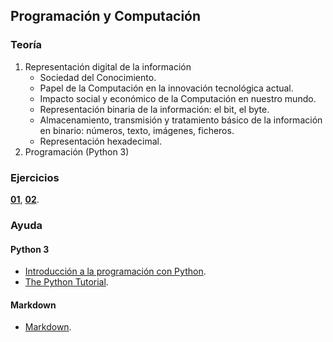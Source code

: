 ## Programación y Computación

### Teoría

1. Representación digital de la información
    * Sociedad del Conocimiento.
    * Papel de la Computación en la innovación tecnológica actual.
    * Impacto social y económico de la Computación en nuestro mundo.
    * Representación binaria de la información: el bit, el byte.
    * Almacenamiento, transmisión y tratamiento básico de la información en binario: números, texto, imágenes, ficheros.
    * Representación hexadecimal.
2. Programación (Python 3)
    

### Ejercicios

**[01](data/e01.md)**, **[02](data/e02.md)**.

### Ayuda

#### Python 3

* [Introducción a la programación con Python](http://mclibre.org/consultar/python).
* [The Python Tutorial](http://docs.python.org/3/tutorial).

#### Markdown

* [Markdown](https://guides.github.com/pdfs/markdown-cheatsheet-online.pdf).
